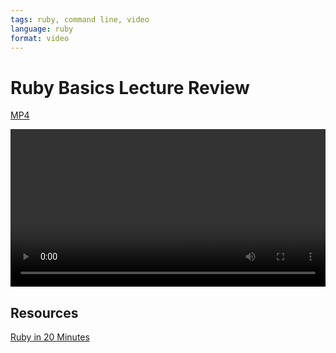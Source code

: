 ```yaml
---
tags: ruby, command line, video
language: ruby
format: video
---
```


# Ruby Basics Lecture Review
[MP4](http://flatiron-videos.s3.amazonaws.com/web-0415/Ruby%20Lecture%20Review.mp4)

<video controls width="100%">
  <source src="http://flatiron-videos.s3.amazonaws.com/web-0415/Ruby%20Lecture%20Review.mp4" type="video/mp4" >
    Your browser does not support the video tag. We recommend using Chrome
</video>

## Resources

[Ruby in 20 Minutes](https://www.ruby-lang.org/en/documentation/quickstart/)
